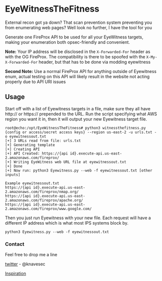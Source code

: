 # EyeWitnessTheFitness #

External recon got ya down? That scan prevention system preventing you from enumerating web pages? Well look no further, I have the tool for you

Generate one FireProx API to be used for all your EyeWitness targets, making your enumeration both opsec-friendly and convenient.

**Note:** Your IP address will be disclosed in the `X-Forwarded-For` header as with the OG FireProx. The compatibility is there to be spoofed with the `X-My-X-Forwarded-For` header, but that has to be done via modding eyewitness

**Second Note:** Use a normal FireProx API for anything outside of Eyewitness enum, actual testing on this API will likely result in the website not acting properly due to API URI issues

## Usage ##

Start off with a list of Eyewitness targets in a file, make sure they all have http:// or https:// prepended to the URL. Run the script specifying what AWS region you want it in, then it will output your new Eyewitness target file.

```
root@echo:/opt/EyeWitnessTheFitness# python3 witnessthefitness.py {config or access/secret access keys} --region us-east-2 -u urls.txt -o eyewitnessout.txt
[+] 3 URLs read from file: urls.txt
[+] Generating template
[+] Creating API
[+] API Created: https://{api id}.execute-api.us-east-2.amazonaws.com/fireprox/
[+] Writing EyeWitness web URL file at eyewitnessout.txt
[+] Done
[+] Now run: python3 Eyewitness.py --web -f eyewitnessout.txt [other inputs]
```

```
Example eyewitnessout.txt
https://{api id}.execute-api.us-east-2.amazonaws.com/fireprox/nmap.org/
https://{api id}.execute-api.us-east-2.amazonaws.com/fireprox/apache.org/
https://{api id}.execute-api.us-east-2.amazonaws.com/fireprox/www.google.com/
```

Then you just run Eyewitness with your new file. Each request will have a different IP address which is what most IPS systems block by.

```
python3 Eyewitness.py --web -f eyewitnessout.txt
```

### Contact ###

Feel free to drop me a line

[twitter](https://twitter.com/knavesec) - \@knavesec

[Inspiration](https://www.youtube.com/watch?v=_PP1AK1Aqis&t=92s)
